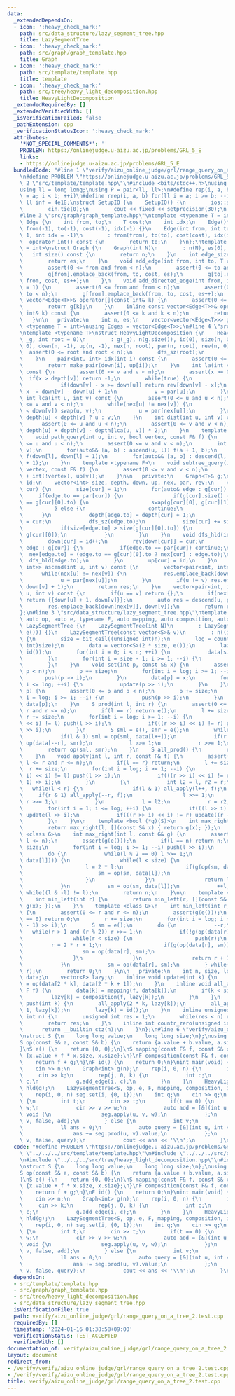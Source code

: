 ```yaml
---
data:
  _extendedDependsOn:
  - icon: ':heavy_check_mark:'
    path: src/data_structure/lazy_segment_tree.hpp
    title: LazySegmentTree
  - icon: ':heavy_check_mark:'
    path: src/graph/graph_template.hpp
    title: Graph
  - icon: ':heavy_check_mark:'
    path: src/template/template.hpp
    title: template
  - icon: ':heavy_check_mark:'
    path: src/tree/heavy_light_decomposition.hpp
    title: HeavyLightDecomposition
  _extendedRequiredBy: []
  _extendedVerifiedWith: []
  _isVerificationFailed: false
  _pathExtension: cpp
  _verificationStatusIcon: ':heavy_check_mark:'
  attributes:
    '*NOT_SPECIAL_COMMENTS*': ''
    PROBLEM: https://onlinejudge.u-aizu.ac.jp/problems/GRL_5_E
    links:
    - https://onlinejudge.u-aizu.ac.jp/problems/GRL_5_E
  bundledCode: "#line 1 \"verify/aizu_online_judge/grl/range_query_on_a_tree_2.test.cpp\"\
    \n#define PROBLEM \"https://onlinejudge.u-aizu.ac.jp/problems/GRL_5_E\"\n#line\
    \ 2 \"src/template/template.hpp\"\n#include <bits/stdc++.h>\nusing namespace std;\n\
    using ll = long long;\nusing P = pair<ll, ll>;\n#define rep(i, a, b) for(ll i\
    \ = a; i < b; ++i)\n#define rrep(i, a, b) for(ll i = a; i >= b; --i)\nconstexpr\
    \ ll inf = 4e18;\nstruct SetupIO {\n    SetupIO() {\n        ios::sync_with_stdio(0);\n\
    \        cin.tie(0);\n        cout << fixed << setprecision(30);\n    }\n} setup_io;\n\
    #line 3 \"src/graph/graph_template.hpp\"\ntemplate <typename T = int>\nstruct\
    \ Edge {\n    int from, to;\n    T cost;\n    int idx;\n    Edge()\n        :\
    \ from(-1), to(-1), cost(-1), idx(-1) {}\n    Edge(int from, int to, T cost =\
    \ 1, int idx = -1)\n        : from(from), to(to), cost(cost), idx(idx) {}\n  \
    \  operator int() const {\n        return to;\n    }\n};\ntemplate <typename T\
    \ = int>\nstruct Graph {\n    Graph(int N)\n        : n(N), es(0), g(N) {}\n \
    \   int size() const {\n        return n;\n    }\n    int edge_size() const {\n\
    \        return es;\n    }\n    void add_edge(int from, int to, T cost = 1) {\n\
    \        assert(0 <= from and from < n);\n        assert(0 <= to and to < n);\n\
    \        g[from].emplace_back(from, to, cost, es);\n        g[to].emplace_back(to,\
    \ from, cost, es++);\n    }\n    void add_directed_edge(int from, int to, T cost\
    \ = 1) {\n        assert(0 <= from and from < n);\n        assert(0 <= to and\
    \ to < n);\n        g[from].emplace_back(from, to, cost, es++);\n    }\n    inline\
    \ vector<Edge<T>>& operator[](const int& k) {\n        assert(0 <= k and k < n);\n\
    \        return g[k];\n    }\n    inline const vector<Edge<T>>& operator[](const\
    \ int& k) const {\n        assert(0 <= k and k < n);\n        return g[k];\n \
    \   }\n\n   private:\n    int n, es;\n    vector<vector<Edge<T>>> g;\n};\ntemplate\
    \ <typename T = int>\nusing Edges = vector<Edge<T>>;\n#line 4 \"src/tree/heavy_light_decomposition.hpp\"\
    \ntemplate <typename T>\nstruct HeavyLightDecomposition {\n    HeavyLightDecomposition(Graph<T>&\
    \ _g, int root = 0)\n        : g(_g), n(g.size()), id(0), size(n, 0), depth(n,\
    \ 0), down(n, -1), up(n, -1), nex(n, root), par(n, root), rev(n, 0) {\n      \
    \  assert(0 <= root and root < n);\n        dfs_sz(root);\n        dfs_hld(root);\n\
    \    }\n    pair<int, int> idx(int i) const {\n        assert(0 <= i and i < n);\n\
    \        return make_pair(down[i], up[i]);\n    }\n    int la(int v, int x = 1)\
    \ const {\n        assert(0 <= v and v < n);\n        assert(x >= 0);\n      \
    \  if(x > depth[v]) return -1;\n        while(true) {\n            int u = nex[v];\n\
    \            if(down[v] - x >= down[u]) return rev[down[v] - x];\n           \
    \ x -= down[v] - down[u] + 1;\n            v = par[u];\n        }\n    }\n   \
    \ int lca(int u, int v) const {\n        assert(0 <= u and u < n);\n        assert(0\
    \ <= v and v < n);\n        while(nex[u] != nex[v]) {\n            if(down[u]\
    \ < down[v]) swap(u, v);\n            u = par[nex[u]];\n        }\n        return\
    \ depth[u] < depth[v] ? u : v;\n    }\n    int dist(int u, int v) const {\n  \
    \      assert(0 <= u and u < n);\n        assert(0 <= v and v < n);\n        return\
    \ depth[u] + depth[v] - depth[lca(u, v)] * 2;\n    }\n    template <typename F>\n\
    \    void path_query(int u, int v, bool vertex, const F& f) {\n        assert(0\
    \ <= u and u < n);\n        assert(0 <= v and v < n);\n        int l = lca(u,\
    \ v);\n        for(auto&& [a, b] : ascend(u, l)) f(a + 1, b);\n        if(vertex)\
    \ f(down[l], down[l] + 1);\n        for(auto&& [a, b] : descend(l, v)) f(a, b\
    \ + 1);\n    }\n    template <typename F>\n    void subtree_query(int v, bool\
    \ vertex, const F& f) {\n        assert(0 <= v and v < n);\n        f(down[v]\
    \ + int(!vertex), up[v]);\n    }\n\n   private:\n    Graph<T>& g;\n    int n,\
    \ id;\n    vector<int> size, depth, down, up, nex, par, rev;\n    void dfs_sz(int\
    \ cur) {\n        size[cur] = 1;\n        for(auto& edge : g[cur]) {\n       \
    \     if(edge.to == par[cur]) {\n                if(g[cur].size() >= 2 and edge.to\
    \ == g[cur][0].to) {\n                    swap(g[cur][0], g[cur][1]);\n      \
    \          } else {\n                    continue;\n                }\n      \
    \      }\n            depth[edge.to] = depth[cur] + 1;\n            par[edge.to]\
    \ = cur;\n            dfs_sz(edge.to);\n            size[cur] += size[edge.to];\n\
    \            if(size[edge.to] > size[g[cur][0].to]) {\n                swap(edge,\
    \ g[cur][0]);\n            }\n        }\n    }\n    void dfs_hld(int cur) {\n\
    \        down[cur] = id++;\n        rev[down[cur]] = cur;\n        for(const auto&\
    \ edge : g[cur]) {\n            if(edge.to == par[cur]) continue;\n          \
    \  nex[edge.to] = (edge.to == g[cur][0].to ? nex[cur] : edge.to);\n          \
    \  dfs_hld(edge.to);\n        }\n        up[cur] = id;\n    }\n    vector<pair<int,\
    \ int>> ascend(int u, int v) const {\n        vector<pair<int, int>> res;\n  \
    \      while(nex[u] != nex[v]) {\n            res.emplace_back(down[u], down[nex[u]]);\n\
    \            u = par[nex[u]];\n        }\n        if(u != v) res.emplace_back(down[u],\
    \ down[v] + 1);\n        return res;\n    }\n    vector<pair<int, int>> descend(int\
    \ u, int v) const {\n        if(u == v) return {};\n        if(nex[u] == nex[v])\
    \ return {{down[u] + 1, down[v]}};\n        auto res = descend(u, par[nex[v]]);\n\
    \        res.emplace_back(down[nex[v]], down[v]);\n        return res;\n    }\n\
    };\n#line 3 \"src/data_structure/lazy_segment_tree.hpp\"\ntemplate <typename S,\
    \ auto op, auto e, typename F, auto mapping, auto composition, auto id>\nstruct\
    \ LazySegmentTree {\n    LazySegmentTree(int N)\n        : LazySegmentTree(vector<S>(N,\
    \ e())) {}\n    LazySegmentTree(const vector<S>& v)\n        : n((int)v.size())\
    \ {\n        size = bit_ceil((unsigned int)n);\n        log = countr_zero((unsigned\
    \ int)size);\n        data = vector<S>(2 * size, e());\n        lazy = vector<F>(size,\
    \ id());\n        for(int i = 0; i < n; ++i) {\n            data[size + i] = v[i];\n\
    \        }\n        for(int i = size - 1; i >= 1; --i) {\n            update(i);\n\
    \        }\n    }\n    void set(int p, const S& x) {\n        assert(0 <= p and\
    \ p < n);\n        p += size;\n        for(int i = log; i >= 1; --i) {\n     \
    \       push(p >> i);\n        }\n        data[p] = x;\n        for(int i = 1;\
    \ i <= log; ++i) {\n            update(p >> i);\n        }\n    }\n    S get(int\
    \ p) {\n        assert(0 <= p and p < n);\n        p += size;\n        for(int\
    \ i = log; i >= 1; --i) {\n            push(p >> i);\n        }\n        return\
    \ data[p];\n    }\n    S prod(int l, int r) {\n        assert(0 <= l and l <=\
    \ r and r <= n);\n        if(l == r) return e();\n        l += size;\n       \
    \ r += size;\n        for(int i = log; i >= 1; --i) {\n            if(((l >> i)\
    \ << i) != l) push(l >> i);\n            if(((r >> i) << i) != r) push((r - 1)\
    \ >> i);\n        }\n        S sml = e(), smr = e();\n        while(l < r) {\n\
    \            if(l & 1) sml = op(sml, data[l++]);\n            if(r & 1) smr =\
    \ op(data[--r], smr);\n            l >>= 1;\n            r >>= 1;\n        }\n\
    \        return op(sml, smr);\n    }\n    S all_prod() {\n        return data[1];\n\
    \    }\n    void apply(int l, int r, const F& f) {\n        assert(0 <= l and\
    \ l <= r and r <= n);\n        if(l == r) return;\n        l += size;\n      \
    \  r += size;\n        for(int i = log; i >= 1; --i) {\n            if(((l >>\
    \ i) << i) != l) push(l >> i);\n            if(((r >> i) << i) != r) push((r -\
    \ 1) >> i);\n        }\n        {\n            int l2 = l, r2 = r;\n         \
    \   while(l < r) {\n                if(l & 1) all_apply(l++, f);\n           \
    \     if(r & 1) all_apply(--r, f);\n                l >>= 1;\n               \
    \ r >>= 1;\n            }\n            l = l2;\n            r = r2;\n        }\n\
    \        for(int i = 1; i <= log; ++i) {\n            if(((l >> i) << i) != l)\
    \ update(l >> i);\n            if(((r >> i) << i) != r) update((r - 1) >> i);\n\
    \        }\n    }\n\n    template <bool (*g)(S)>\n    int max_right(int l) {\n\
    \        return max_right(l, [](const S& x) { return g(x); });\n    }\n    template\
    \ <class G>\n    int max_right(int l, const G& g) {\n        assert(0 <= l and\
    \ l <= n);\n        assert(g(e()));\n        if(l == n) return n;\n        l +=\
    \ size;\n        for(int i = log; i >= 1; --i) push(l >> i);\n        S sm = e();\n\
    \        do {\n            while(l % 2 == 0) l >>= 1;\n            if(!g(op(sm,\
    \ data[l]))) {\n                while(l < size) {\n                    push(l);\n\
    \                    l = 2 * l;\n                    if(g(op(sm, data[l]))) {\n\
    \                        sm = op(sm, data[l]);\n                        ++l;\n\
    \                    }\n                }\n                return l - size;\n\
    \            }\n            sm = op(sm, data[l]);\n            ++l;\n        }\
    \ while((l & -l) != l);\n        return n;\n    }\n\n    template <bool (*g)(S)>\n\
    \    int min_left(int r) {\n        return min_left(r, [](const S& x) { return\
    \ g(x); });\n    }\n    template <class G>\n    int min_left(int r, const G& g)\
    \ {\n        assert(0 <= r and r <= n);\n        assert(g(e()));\n        if(r\
    \ == 0) return 0;\n        r += size;\n        for(int i = log; i >= 1; --i) push((r\
    \ - 1) >> i);\n        S sm = e();\n        do {\n            --r;\n         \
    \   while(r > 1 and (r % 2)) r >>= 1;\n            if(!g(op(data[r], sm))) {\n\
    \                while(r < size) {\n                    push(r);\n           \
    \         r = 2 * r + 1;\n                    if(g(op(data[r], sm))) {\n     \
    \                   sm = op(data[r], sm);\n                        --r;\n    \
    \                }\n                }\n                return r + 1 - size;\n\
    \            }\n            sm = op(data[r], sm);\n        } while((r & -r) !=\
    \ r);\n        return 0;\n    }\n\n   private:\n    int n, size, log;\n    vector<S>\
    \ data;\n    vector<F> lazy;\n    inline void update(int k) {\n        data[k]\
    \ = op(data[2 * k], data[2 * k + 1]);\n    }\n    inline void all_apply(int k,\
    \ F f) {\n        data[k] = mapping(f, data[k]);\n        if(k < size) {\n   \
    \         lazy[k] = composition(f, lazy[k]);\n        }\n    }\n    inline void\
    \ push(int k) {\n        all_apply(2 * k, lazy[k]);\n        all_apply(2 * k +\
    \ 1, lazy[k]);\n        lazy[k] = id();\n    }\n    inline unsigned int bit_ceil(unsigned\
    \ int n) {\n        unsigned int res = 1;\n        while(res < n) res *= 2;\n\
    \        return res;\n    }\n    inline int countr_zero(unsigned int n) {\n  \
    \      return __builtin_ctz(n);\n    }\n};\n#line 6 \"verify/aizu_online_judge/grl/range_query_on_a_tree_2.test.cpp\"\
    \nstruct S {\n    long long value;\n    long long size;\n};\nusing F = long long;\n\
    S op(const S& a, const S& b) {\n    return {a.value + b.value, a.size + b.size};\n\
    }\nS e() {\n    return {0, 0};\n}\nS mapping(const F& f, const S& x) {\n    return\
    \ {x.value + f * x.size, x.size};\n}\nF composition(const F& f, const F& g) {\n\
    \    return f + g;\n}\nF id() {\n    return 0;\n}\nint main(void) {\n    int n;\n\
    \    cin >> n;\n    Graph<int> g(n);\n    rep(i, 0, n) {\n        int k;\n   \
    \     cin >> k;\n        rep(j, 0, k) {\n            int c;\n            cin >>\
    \ c;\n            g.add_edge(i, c);\n        }\n    }\n    HeavyLightDecomposition<int>\
    \ hld(g);\n    LazySegmentTree<S, op, e, F, mapping, composition, id> seg(n);\n\
    \    rep(i, 0, n) seg.set(i, {0, 1});\n    int q;\n    cin >> q;\n    while(q--)\
    \ {\n        int t;\n        cin >> t;\n        if(t == 0) {\n            ll v,\
    \ w;\n            cin >> v >> w;\n            auto add = [&](int u, int v) ->\
    \ void {\n                seg.apply(u, v, w);\n            };\n            hld.path_query(0,\
    \ v, false, add);\n        } else {\n            int v;\n            cin >> v;\n\
    \            ll ans = 0;\n            auto query = [&](int u, int v) -> void {\n\
    \                ans += seg.prod(u, v).value;\n            };\n            hld.path_query(0,\
    \ v, false, query);\n            cout << ans << '\\n';\n        }\n    }\n}\n"
  code: "#define PROBLEM \"https://onlinejudge.u-aizu.ac.jp/problems/GRL_5_E\"\n#include\
    \ \"../../../src/template/template.hpp\"\n#include \"../../../src/graph/graph_template.hpp\"\
    \n#include \"../../../src/tree/heavy_light_decomposition.hpp\"\n#include \"../../../src/data_structure/lazy_segment_tree.hpp\"\
    \nstruct S {\n    long long value;\n    long long size;\n};\nusing F = long long;\n\
    S op(const S& a, const S& b) {\n    return {a.value + b.value, a.size + b.size};\n\
    }\nS e() {\n    return {0, 0};\n}\nS mapping(const F& f, const S& x) {\n    return\
    \ {x.value + f * x.size, x.size};\n}\nF composition(const F& f, const F& g) {\n\
    \    return f + g;\n}\nF id() {\n    return 0;\n}\nint main(void) {\n    int n;\n\
    \    cin >> n;\n    Graph<int> g(n);\n    rep(i, 0, n) {\n        int k;\n   \
    \     cin >> k;\n        rep(j, 0, k) {\n            int c;\n            cin >>\
    \ c;\n            g.add_edge(i, c);\n        }\n    }\n    HeavyLightDecomposition<int>\
    \ hld(g);\n    LazySegmentTree<S, op, e, F, mapping, composition, id> seg(n);\n\
    \    rep(i, 0, n) seg.set(i, {0, 1});\n    int q;\n    cin >> q;\n    while(q--)\
    \ {\n        int t;\n        cin >> t;\n        if(t == 0) {\n            ll v,\
    \ w;\n            cin >> v >> w;\n            auto add = [&](int u, int v) ->\
    \ void {\n                seg.apply(u, v, w);\n            };\n            hld.path_query(0,\
    \ v, false, add);\n        } else {\n            int v;\n            cin >> v;\n\
    \            ll ans = 0;\n            auto query = [&](int u, int v) -> void {\n\
    \                ans += seg.prod(u, v).value;\n            };\n            hld.path_query(0,\
    \ v, false, query);\n            cout << ans << '\\n';\n        }\n    }\n}"
  dependsOn:
  - src/template/template.hpp
  - src/graph/graph_template.hpp
  - src/tree/heavy_light_decomposition.hpp
  - src/data_structure/lazy_segment_tree.hpp
  isVerificationFile: true
  path: verify/aizu_online_judge/grl/range_query_on_a_tree_2.test.cpp
  requiredBy: []
  timestamp: '2024-01-16 01:38:58+09:00'
  verificationStatus: TEST_ACCEPTED
  verifiedWith: []
documentation_of: verify/aizu_online_judge/grl/range_query_on_a_tree_2.test.cpp
layout: document
redirect_from:
- /verify/verify/aizu_online_judge/grl/range_query_on_a_tree_2.test.cpp
- /verify/verify/aizu_online_judge/grl/range_query_on_a_tree_2.test.cpp.html
title: verify/aizu_online_judge/grl/range_query_on_a_tree_2.test.cpp
---
```

